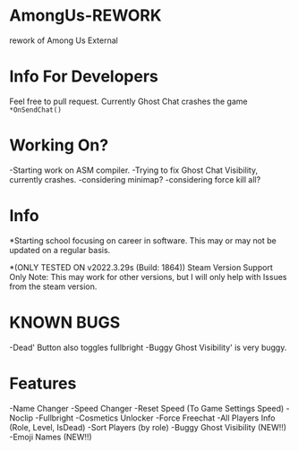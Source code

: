 # AmongUs-REWORK
rework of Among Us External

# Info For Developers
Feel free to pull request.
Currently Ghost Chat crashes the game `*OnSendChat()`


# Working On?
-Starting work on ASM compiler.
-Trying to fix Ghost Chat Visibility, currently crashes.
-considering minimap?
-considering force kill all?

# Info
*Starting school focusing on career in software.
This may or may not be updated on a regular basis.

*(ONLY TESTED ON v2022.3.29s (Build: 1864))
Steam Version Support Only Note: This may work for other versions, but I will only help with
Issues from the steam version.

# KNOWN BUGS
-Dead' Button also toggles fullbright
-Buggy Ghost Visibility' is very buggy.


# Features
-Name Changer
-Speed Changer
-Reset Speed (To Game Settings Speed)
-Noclip
-Fullbright
-Cosmetics Unlocker
-Force Freechat
-All Players Info (Role, Level, IsDead)
-Sort Players (by role)
-Buggy Ghost Visibility (NEW!!)
-Emoji Names (NEW!!)
